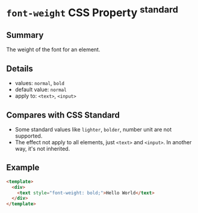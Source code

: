 # `font-weight` CSS Property <sup>standard</sup>

## Summary

The weight of the font for an element.

## Details

* values: `normal`, `bold`
* default value: `normal`
* apply to: `<text>`, `<input>`

## Compares with CSS Standard

* Some standard values like `lighter`, `bolder`, number unit are not supported.
* The effect not apply to all elements, just `<text>` and `<input>`. In another way, it's not inherited.

## Example

```html
<template>
  <div>
    <text style="font-weight: bold;">Hello World</text>
  </div>
</template>
```
